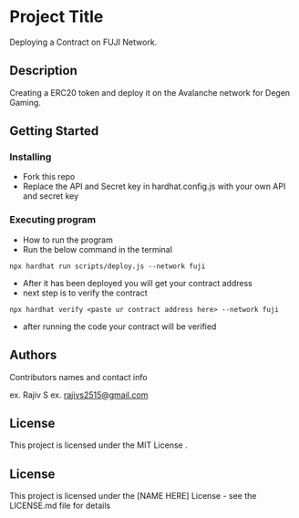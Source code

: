 # Project Title

Deploying a Contract on FUJI Network.

## Description

Creating  a ERC20 token and deploy it on the Avalanche network for Degen Gaming.

## Getting Started

### Installing

* Fork this repo
* Replace the API and Secret key in hardhat.config.js with your own API and secret key

### Executing program

* How to run the program
* Run the below command in the terminal
```
npx hardhat run scripts/deploy.js --network fuji
```
* After it has been deployed you will get your contract address
* next step is to verify the contract
 ```
 npx hardhat verify <paste ur contract address here> --network fuji
```
* after running the code your contract will be verified



## Authors

Contributors names and contact info

ex. Rajiv S
ex. rajivs2515@gmail.com


## License

This project is licensed under the MIT License .


## License

This project is licensed under the [NAME HERE] License - see the LICENSE.md file for details
